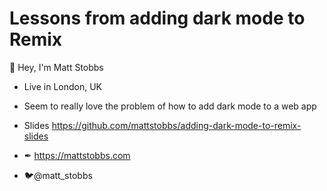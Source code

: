 # Lessons from adding dark mode to Remix

👋 Hey, I'm Matt Stobbs

- Live in London, UK 
- Seem to really love the problem of how to add dark mode to a web app

- Slides https://github.com/mattstobbs/adding-dark-mode-to-remix-slides
- ✒ https://mattstobbs.com
- 🐦@matt_stobbs
